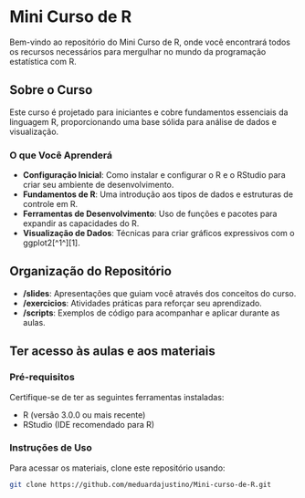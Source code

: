 # Mini Curso de R

Bem-vindo ao repositório do Mini Curso de R, onde você encontrará todos os recursos necessários para mergulhar no mundo da programação estatística com R.

## Sobre o Curso

Este curso é projetado para iniciantes e cobre fundamentos essenciais da linguagem R, proporcionando uma base sólida para análise de dados e visualização.

### O que Você Aprenderá

- **Configuração Inicial**: Como instalar e configurar o R e o RStudio para criar seu ambiente de desenvolvimento.
- **Fundamentos de R**: Uma introdução aos tipos de dados e estruturas de controle em R.
- **Ferramentas de Desenvolvimento**: Uso de funções e pacotes para expandir as capacidades do R.
- **Visualização de Dados**: Técnicas para criar gráficos expressivos com o ggplot2[^1^][1].

## Organização do Repositório

- **/slides**: Apresentações que guiam você através dos conceitos do curso.
- **/exercicios**: Atividades práticas para reforçar seu aprendizado.
- **/scripts**: Exemplos de código para acompanhar e aplicar durante as aulas.

## Ter acesso às aulas e aos materiais

### Pré-requisitos

Certifique-se de ter as seguintes ferramentas instaladas:
- R (versão 3.0.0 ou mais recente)
- RStudio (IDE recomendado para R)

### Instruções de Uso

Para acessar os materiais, clone este repositório usando:

```bash
git clone https://github.com/meduardajustino/Mini-curso-de-R.git
